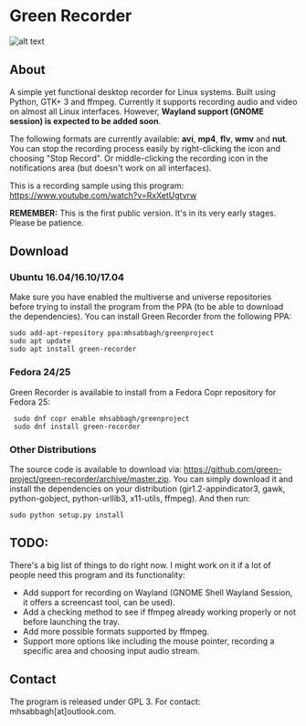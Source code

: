 # Green Recorder

![alt text](https://raw.githubusercontent.com/green-project/green-recorder/master/Green%20Recorder.png)

## About

A simple yet functional desktop recorder for Linux systems. Built using Python, GTK+ 3 and ffmpeg. Currently it supports recording audio and video on almost all Linux interfaces. However, **Wayland support (GNOME session) is expected to be added soon**.

The following formats are currently available: **avi**, **mp4**, **flv**, **wmv** and **nut**. You can stop the recording process easily by right-clicking the icon and choosing "Stop Record". Or middle-clicking the recording icon in the notifications area (but doesn't work on all interfaces).

This is a recording sample using this program: https://www.youtube.com/watch?v=RxXetUgtvrw

**REMEMBER:** This is the first public version. It's in its very early stages. Please be patience.

## Download

### Ubuntu 16.04/16.10/17.04

Make sure you have enabled the multiverse and universe repositories before trying to install the program from the PPA (to be able to download the dependencies). You can install Green Recorder from the following PPA:

    sudo add-apt-repository ppa:mhsabbagh/greenproject
    sudo apt update
    sudo apt install green-recorder

### Fedora 24/25

Green Recorder is available to install from a Fedora Copr repository for Fedora 25:

     sudo dnf copr enable mhsabbagh/greenproject 
     sudo dnf install green-recorder

### Other Distributions

The source code is available to download via: https://github.com/green-project/green-recorder/archive/master.zip. You can simply download it and install the dependencies on your distribution (gir1.2-appindicator3, gawk, python-gobject, python-urllib3, x11-utils, ffmpeg). And then run: 

    sudo python setup.py install
    
## TODO:

There's a big list of things to do right now. I might work on it if a lot of people need this program and its functionality:

* Add support for recording on Wayland (GNOME Shell Wayland Session, it offers a screencast tool, can be used).
* Add a checking method to see if ffmpeg already working properly or not before launching the tray.
* Add more possible formats supported by ffmpeg.
* Support more options like including the mouse pointer, recording a specific area and choosing input audio stream.
    
## Contact

The program is released under GPL 3. For contact: mhsabbagh[at]outlook.com.
